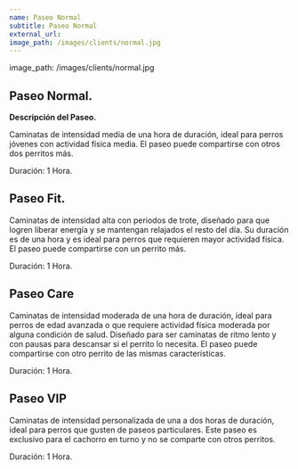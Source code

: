 ```yaml
---
name: Paseo Normal
subtitle: Paseo Normal
external_url: 
image_path: /images/clients/normal.jpg
---
```


image_path: /images/clients/normal.jpg

## **Paseo Normal.**

**Descripción del Paseo.**

Caminatas de intensidad media de una hora de duración, ideal para perros jóvenes con actividad física media. El paseo puede compartirse con otros dos perritos más.

Duración: 1 Hora.


## **Paseo Fit.**

Caminatas de intensidad alta con periodos de trote, diseñado para que logren liberar energía y se mantengan relajados el resto del día. Su duración es de una hora y es ideal para perros que requieren mayor actividad física. El paseo puede compartirse con un perrito más.

Duración: 1 Hora.

## **Paseo Care**

Caminatas de intensidad moderada de una hora de duración, ideal para perros de edad avanzada o que requiere actividad física moderada por alguna condición de salud. Diseñado para ser caminatas de ritmo lento y con pausas para descansar si el perrito lo necesita. El paseo puede compartirse con otro perrito de las mismas características.

Duración: 1 Hora.

## **Paseo VIP**

Caminatas de intensidad personalizada de una a dos horas de duración, ideal para perros que gusten de paseos particulares. Este paseo es exclusivo para el cachorro en turno y no se comparte con otros perritos.

Duración: 1 Hora.
